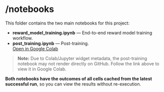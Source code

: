 # /notebooks

This folder contains the two main notebooks for this project:

- **reward_model_training.ipynb** — End-to-end reward model training workflow.
- **post_training.ipynb** — Post-training.  
  [Open in Google Colab](https://colab.research.google.com/drive/1GSETISJNCPuMmA22PwJFbjDA6fN3mbxA?usp=sharing)

> **Note:** Due to Colab/Jupyter widget metadata, the post-training notebook may not render directly on GitHub. Follow the link above to view it in Google Colab.

**Both notebooks have the outcomes of all cells cached from the latest successful run**, so you can view the results without re-execution. 